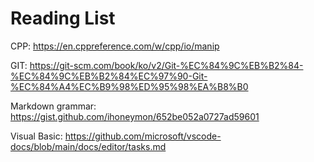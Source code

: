 # Reading List


CPP: 
https://en.cppreference.com/w/cpp/io/manip

GIT: 
https://git-scm.com/book/ko/v2/Git-%EC%84%9C%EB%B2%84-%EC%84%9C%EB%B2%84%EC%97%90-Git-%EC%84%A4%EC%B9%98%ED%95%98%EA%B8%B0

Markdown grammar: 
https://gist.github.com/ihoneymon/652be052a0727ad59601

Visual Basic:
https://github.com/microsoft/vscode-docs/blob/main/docs/editor/tasks.md
